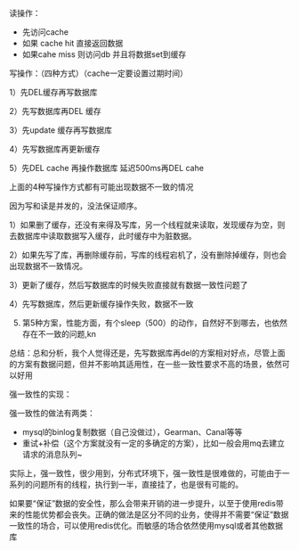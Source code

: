 读操作：

- 先访问cache 
- 如果 cache hit  直接返回数据
- 如果cahe miss 则访问db  并且将数据set到缓存



写操作：（四种方式）（cache一定要设置过期时间）

1）先DEL缓存再写数据库

2）先写数据库再DEL 缓存

3）先update 缓存再写数据库

4）先写数据库再更新缓存

5）先DEL cache  再操作数据库 延迟500ms再DEL cahe



上面的4种写操作方式都有可能出现数据不一致的情况 

因为写和读是并发的，没法保证顺序。

1）如果删了缓存，还没有来得及写库，另一个线程就来读取，发现缓存为空，则去数据库中读取数据写入缓存，此时缓存中为脏数据。

2）如果先写了库，再删除缓存前，写库的线程宕机了，没有删除掉缓存，则也会出现数据不一致情况。

3）更新了缓存，然后写数据库的时候失败直接就有数据一致性问题了

4）先写数据库，然后更新缓存操作失败，数据不一致

5)  第5种方案，性能方面，有个sleep（500）的动作，自然好不到哪去，也依然存在不一致的问题,kn

总结：总和分析，我个人觉得还是，先写数据库再del的方案相对好点，尽管上面的方案有数据问题，但并不影响其适用性，在一些一致性要求不高的场景，依然可以好用



强一致性的实现：

强一致性的做法有两类：

- mysql的binlog复制数据（自己没做过），Gearman、Canal等等
- 重试+补偿（这个方案就没有一定的多确定的方案），比如一般会用mq去建立请求的消息队列~

实际上，强一致性，很少用到，分布式环境下，强一致性是很难做的，可能由于一系列的问题所有的线程，执行到一半，直接挂了，也是很有可能的。

如果要“保证”数据的安全性，那么会带来开销的进一步提升，以至于使用redis带来的性能优势都会丧失。正确的做法是区分不同的业务，使得并不需要“保证”数据一致性的场合，可以使用redis优化。而敏感的场合依然使用mysql或者其他数据库









